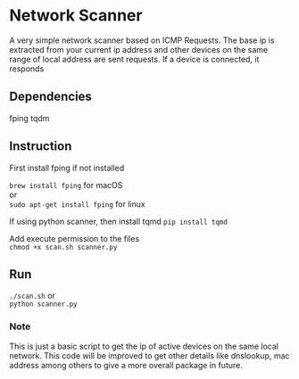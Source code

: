 # Network Scanner

A very simple network scanner based on ICMP Requests.
The base ip is extracted from your current ip address and other devices on the same range of local address are sent requests.
If a device is connected, it responds

## Dependencies
fping
tqdm

## Instruction
First install fping if not installed  

``brew install fping`` for macOS  
or  
``sudo apt-get install fping`` for linux  

If using python scanner, then install tqmd
``pip install tqmd``

Add execute permission to the files  
``chmod +x scan.sh scanner.py``

## Run
``./scan.sh``
or  
``python scanner.py``

### Note
This is just a basic script to get the ip of active devices on the same local network. This code will be improved to get other details like dnslookup, mac address among others to give a more overall package in future.